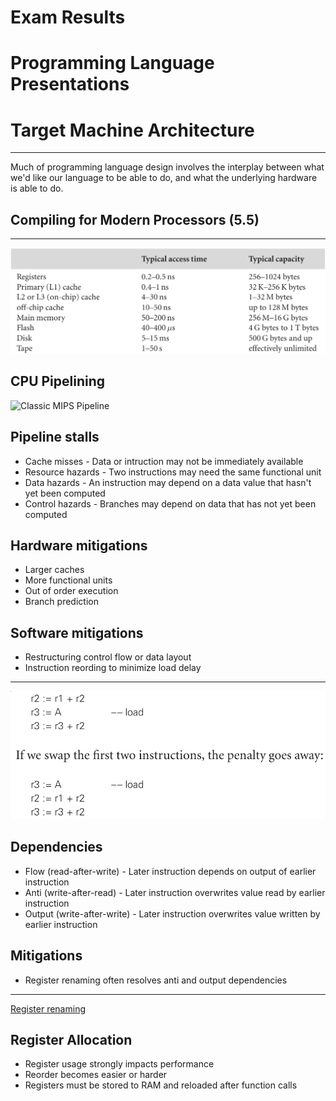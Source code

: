 Exam Results
============

Programming Language Presentations
==================================

Target Machine Architecture
===========================

---

Much of programming language design involves the interplay between what we'd like our language to be able to do, and what the underlying hardware is able to do.

Compiling for Modern Processors (5.5)
-------------------------------------

---

![Memory Hierarchy](figures/5-1.png)

CPU Pipelining
--------------

![Classic MIPS Pipeline](https://upload.wikimedia.org/wikipedia/commons/2/21/Fivestagespipeline.png)

Pipeline stalls
---------------

- Cache misses - Data or intruction may not be immediately available
- Resource hazards - Two instructions may need the same functional unit
- Data hazards - An instruction may depend on a data value that hasn't yet been computed
- Control hazards - Branches may  depend on data that has not yet been computed

Hardware mitigations
--------------------

- Larger caches
- More functional units
- Out of order execution
- Branch prediction

Software mitigations
--------------------

- Restructuring control flow or data layout
- Instruction reording to minimize load delay

---

![Filling a load delay slot](figures/5-15.png)

Dependencies
------------

- Flow (read-after-write) - Later instruction depends on output of earlier instruction
- Anti (write-after-read) - Later instruction overwrites value read by earlier instruction
- Output (write-after-write) - Later instruction overwrites value written by earlier instruction

Mitigations
-----------

- Register renaming often resolves anti and output dependencies

---

[Register renaming](figures/5-16.png)

Register Allocation
-------------------

- Register usage strongly impacts performance
- Reorder becomes easier or harder
- Registers must be stored to RAM and reloaded after function calls
